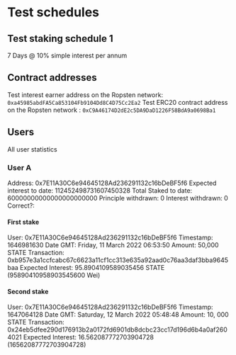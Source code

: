 # Test schedules

## Test staking schedule 1
7 Days @ 10% simple interest per annum

## Contract addresses
Test interest earner address on the Ropsten network: `0xa45985abdFA5Ca853104Fb9104Dd8C4D75Cc2Ea2`
Test ERC20 contract address on the Ropsten network : `0xC9A46174D2dE2c5DA9DaD1226F58BdA9a0698Ba1`

## Users
All user statistics

### User A

Address: 0x7E11A30C6e94645128Ad236291132c16bDeBF5f6
Expected interest to date: 112452498731607450328
Total Staked to date: 60000000000000000000000
Principle withdrawn: 0
Interest withdrawn: 0
Correct?: 

#### First stake
User: 0x7E11A30C6e94645128Ad236291132c16bDeBF5f6
Timestamp: 1646981630
Date GMT: Friday, 11 March 2022 06:53:50
Amount: 50,000 STATE
Transaction: 0xb957e3a1ccfcabc67c6623a11cf1cc313e635a92aad0c76aa3daf3bba9645baa
Expected Interest: 95.8904109589035456 STATE (95890410958903545600 Wei)

#### Second stake
User: 0x7E11A30C6e94645128Ad236291132c16bDeBF5f6
Timestamp: 1647064128
Date GMT: Saturday, 12 March 2022 05:48:48
Amount: 10, 000 STATE
Transaction: 0x24eb5dfee290d176913b2a0172fd6901db8dcbc23cc17d196d6b4a0af2604021
Expected Interest: 16.562087772703904728 (16562087772703904728)



